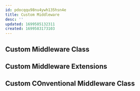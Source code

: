 ```yaml
---
id: pdocqqu98nu4ywh135hsn4e
title: Custom Middleware
desc: ''
updated: 1699585132311
created: 1699583173103
---
```


## Custom Middleware Class

## Custom Middleware Extensions

## Custom COnventional Middleware Class

